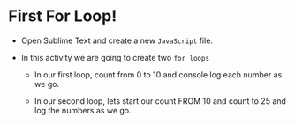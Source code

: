 # First For Loop!

* Open Sublime Text and create a new `JavaScript` file.

* In this activity we are going to create two `for loops`

    * In our first loop, count from 0 to 10 and console log each number as we go.

    * In our second loop, lets start our count FROM 10 and count to 25 and log the numbers as we go.
    